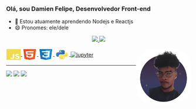 ### Olá, sou Damien Felipe, Desenvolvedor Front-end

- 🌱 Estou atuamente aprendendo Nodejs e Reactjs
- 😄 Pronomes: ele/dele

<div align="center">
  <a href="https://github.com/mienblack">
  <img height="180em" src="https://github-readme-stats.vercel.app/api?username=mienblack&show_icons=true&theme=midnight-purple&include_all_commits=true&count_private=true"/>
  <img height="180em" src="https://github-readme-stats.vercel.app/api/top-langs/?username=mienblack&layout=compact&langs_count=7&theme=midnight-purple"/>
</div>

<div style="display: inline_block"><br>
  <img align="center" alt="javascript" height="30" width="40" src="https://raw.githubusercontent.com/devicons/devicon/master/icons/javascript/javascript-plain.svg">
  <img align="center" alt="HTML" height="30" width="40" src="https://raw.githubusercontent.com/devicons/devicon/master/icons/html5/html5-original.svg">
  <img align="center" alt="CSS" height="30" width="40" src="https://raw.githubusercontent.com/devicons/devicon/master/icons/css3/css3-original.svg">
  <img align="center" alt="python" height="30" width="40" src="https://raw.githubusercontent.com/devicons/devicon/master/icons/python/python-original.svg">
  <img align="center" alt="jupyter" height="30" width="40" src="https://cdn.jsdelivr.net/gh/devicons/devicon/icons/jupyter/jupyter-original-wordmark.svg">
  <img align="right" alt="mienPic" height="150" style="border-radius:50px;" src="./mienDesenho.jpg">
</div>
<hr>

<div> 
  <a href="https://www.instagram.com/mien.fe/" target="_blank"><img src="https://img.shields.io/badge/-Instagram-%23E4405F?style=for-the-badge&logo=instagram&logoColor=white" target="_blank"></a>
  <a href = "mailto:damienfelipe2015@gmail.com"><img src="https://img.shields.io/badge/-Gmail-%23333?style=for-the-badge&logo=gmail&logoColor=white" target="_blank"></a>
  <a href="https://www.linkedin.com/in/damien-costa-969953164/" target="_blank"><img src="https://img.shields.io/badge/-LinkedIn-%230077B5?style=for-the-badge&logo=linkedin&logoColor=white" target="_blank"></a> 
  
</div>
